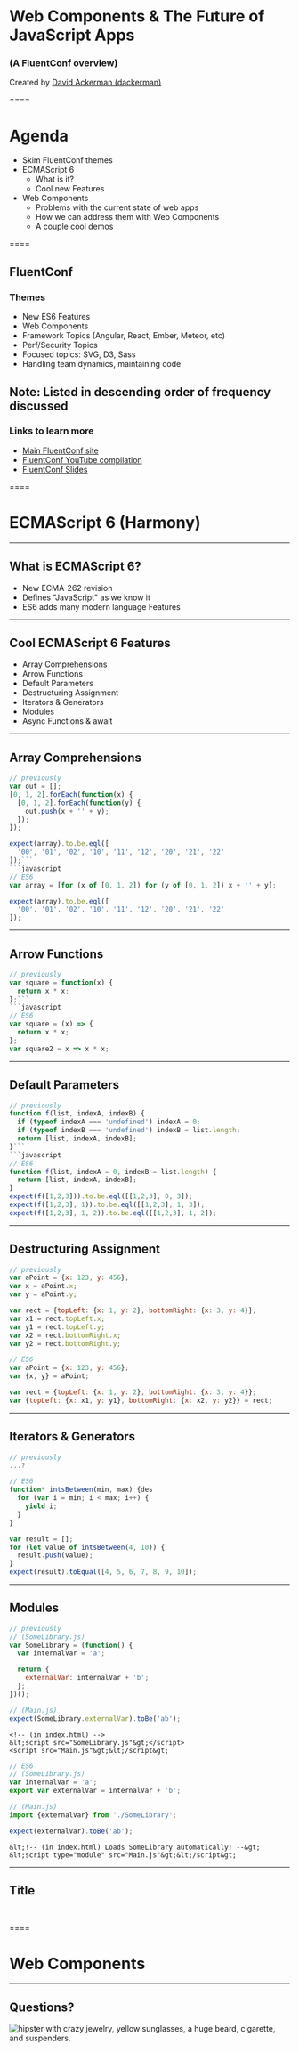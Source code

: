# Web Components & The Future of JavaScript Apps
### (A FluentConf overview)

Created by <a href="mailto:dackerman@guidewire.com">David Ackerman (dackerman)</a>

====

# Agenda
* Skim FluentConf themes
* ECMAScript 6
  * What is it?
  * Cool new Features
* Web Components
  * Problems with the current state of web apps
  * How we can address them with Web Components
  * A couple cool demos

====
## FluentConf
### Themes
* New ES6 Features
* Web Components
* Framework Topics (Angular, React, Ember, Meteor, etc)
* Perf/Security Topics
* Focused topics: SVG, D3, Sass
* Handling team dynamics, maintaining code

Note: Listed in descending order of frequency discussed
----
### Links to learn more
* <a target="_window" href="http://fluentconf.com/fluent2014">Main FluentConf site</a>
* <a target="_window" href="http://shop.oreilly.com/product/110000139.do">FluentConf YouTube compilation</a>
* <a target="_window" href="http://fluentconf.com/fluent2014/public/schedule/proceedings">FluentConf Slides</a>

====
# ECMAScript 6 (Harmony)

----
## What is ECMAScript 6?
* New ECMA-262 revision
* Defines "JavaScript" as we know it
* ES6 adds many modern language Features

----
## Cool ECMAScript 6 Features
* Array Comprehensions
* Arrow Functions
* Default Parameters
* Destructuring Assignment
* Iterators & Generators
* Modules
* Async Functions & await

----
## Array Comprehensions
```javascript
// previously
var out = [];
[0, 1, 2].forEach(function(x) {
  [0, 1, 2].forEach(function(y) {
    out.push(x + '' + y);
  });
});

expect(array).to.be.eql([
  '00', '01', '02', '10', '11', '12', '20', '21', '22'
]);```
```javascript
// ES6
var array = [for (x of [0, 1, 2]) for (y of [0, 1, 2]) x + '' + y];

expect(array).to.be.eql([
  '00', '01', '02', '10', '11', '12', '20', '21', '22'
]);
```
<!-- .element: class="fragment" data-fragment-index="1" -->

----
## Arrow Functions
```javascript
// previously
var square = function(x) {
  return x * x;
};```
```javascript
// ES6
var square = (x) => {
  return x * x;
};
var square2 = x => x * x;
```
<!-- .element: class="fragment" data-fragment-index="1" -->

----
## Default Parameters
```javascript
// previously
function f(list, indexA, indexB) {
  if (typeof indexA === 'undefined') indexA = 0;
  if (typeof indexB === 'undefined') indexB = list.length;
  return [list, indexA, indexB];
}```
```javascript
// ES6
function f(list, indexA = 0, indexB = list.length) {
  return [list, indexA, indexB];
}
expect(f([1,2,3])).to.be.eql([[1,2,3], 0, 3]);
expect(f([1,2,3], 1)).to.be.eql([[1,2,3], 1, 3]);
expect(f([1,2,3], 1, 2)).to.be.eql([[1,2,3], 1, 2]);
```
<!-- .element: class="fragment" data-fragment-index="1" -->

----
## Destructuring Assignment
```javascript
// previously
var aPoint = {x: 123, y: 456};
var x = aPoint.x;
var y = aPoint.y;

var rect = {topLeft: {x: 1, y: 2}, bottomRight: {x: 3, y: 4}};
var x1 = rect.topLeft.x;
var y1 = rect.topLeft.y;
var x2 = rect.bottomRight.x;
var y2 = rect.bottomRight.y;
```
```javascript
// ES6
var aPoint = {x: 123, y: 456};
var {x, y} = aPoint;

var rect = {topLeft: {x: 1, y: 2}, bottomRight: {x: 3, y: 4}};
var {topLeft: {x: x1, y: y1}, bottomRight: {x: x2, y: y2}} = rect;
```
<!-- .element: class="fragment" data-fragment-index="1" -->

----
## Iterators & Generators
```javascript
// previously
...?
```
```javascript
// ES6
function* intsBetween(min, max) {des
  for (var i = min; i < max; i++) {
    yield i;
  }
}

var result = [];
for (let value of intsBetween(4, 10)) {
  result.push(value);
}
expect(result).toEqual([4, 5, 6, 7, 8, 9, 10]);
```
<!-- .element: class="fragment" data-fragment-index="1" -->

----
## Modules
```javascript
// previously
// (SomeLibrary.js)
var SomeLibrary = (function() {
  var internalVar = 'a';

  return {
    externalVar: internalVar + 'b';
  };
})();

// (Main.js)
expect(SomeLibrary.externalVar).toBe('ab');
```

```
<!-- (in index.html) -->
&lt;script src="SomeLibrary.js"&gt;</script>
<script src="Main.js"&gt;&lt;/script&gt;
```
```javascript
// ES6
// (SomeLibrary.js)
var internalVar = 'a';
export var externalVar = internalVar + 'b';

// (Main.js)
import {externalVar} from './SomeLibrary';

expect(externalVar).toBe('ab');
```
```xhtml
&lt;!-- (in index.html) Loads SomeLibrary automatically! --&gt;
&lt;script type="module" src="Main.js"&gt;&lt;/script&gt;
```
<!-- .element: class="fragment" data-fragment-index="1" -->

----
## Title
```javascript

```
```javascript

```
<!-- .element: class="fragment" data-fragment-index="1" -->

====
# Web Components

----
## Questions?

![hipster with crazy jewelry, yellow sunglasses, a huge beard, cigarette, and suspenders.](img/hipster.jpg "me, before it was cool.")

